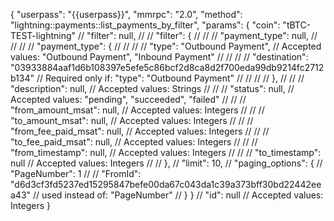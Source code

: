 {
    "userpass": "{{userpass}}",
    "mmrpc": "2.0",
    "method": "lightning::payments::list_payments_by_filter",
    "params": {
        "coin": "tBTC-TEST-lightning"
        // "filter": null,
        // // "filter": {
        // //     // "payment_type": null,
        // //     // // "payment_type": {
        // //     // //     "type": "Outbound Payment", // Accepted values: "Outbound Payment", "Inbound Payment"
        // //     // //     "destination": "03933884aaf1d6b108397e5efe5c86bcf2d8ca8d2f700eda99db9214fc2712b134" // Required only if: "type": "Outbound Payment"
        // //     // // },
        // //     // "description": null, // Accepted values: Strings
        // //     // "status": null, // Accepted values: "pending", "succeeded", "failed"
        // //     // "from_amount_msat": null, // Accepted values: Integers
        // //     // "to_amount_msat": null, // Accepted values: Integers
        // //     // "from_fee_paid_msat": null, // Accepted values: Integers
        // //     // "to_fee_paid_msat": null, // Accepted values: Integers
        // //     // "from_timestamp": null, // Accepted values: Integers
        // //     // "to_timestamp": null // Accepted values: Integers
        // // },
        // "limit": 10,
        // "paging_options": {
        //     "PageNumber": 1
        //     // "FromId": "d6d3cf3fd5237ed15295847befe00da67c043da1c39a373bff30bd22442eea43" // used instead of: "PageNumber"
        // }
    }
    // "id": null // Accepted values: Integers
}
